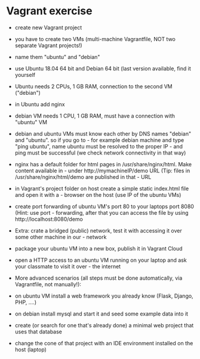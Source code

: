 # Vagrant exercise

- create new Vagrant project
- you have to create two VMs (multi-machine Vagrantfile, NOT two separate Vagrant projects!)
- name them "ubuntu" and "debian"
- use Ubuntu 18.04 64 bit and Debian 64 bit (last version available, find it yourself
- Ubuntu needs 2 CPUs, 1 GB RAM, connection to the second VM ("debian") 
- in Ubuntu add nginx
- debian VM needs 1 CPU, 1 GB RAM, must have a connection with "ubuntu" VM
- debian and ubuntu VMs must know each other by DNS names "debian" and "ubuntu". so if you go to - for example debian machine and type "ping ubuntu", name ubuntu must be resolved to the proper IP - and ping must be successful (we check network connectivity in that way)
- nginx has a default folder for html pages in /usr/share/nginx/html. Make content available in - under http://mymachineIP/demo URL (Tip: files in /usr/share/nginx/html/demo are published in that - URL
- in Vagrant's project folder on host create a simple static index.html file and open it with a - browser on the host (use IP of the ubuntu VMs)
- create port forwarding of ubuntu VM's port 80 to your laptops port 8080 (Hint: use port - forwarding, after that you can access the file by using  http://localhost:8080/demo 
- Extra: crate a bridged (public) network, test it with accessing it over some other machine in our - network
- package your ubuntu VM into a new box, publish it in Vagrant Cloud
- open a HTTP access to an ubuntu VM running on your laptop and ask your classmate to visit it over - the internet
- More advanced scenarios (all steps must be done automatically, via Vagrantfile, not manually!):

- on ubuntu VM install a web framework you already know (Flask, Django, PHP, ....)
- on debian install mysql and start it and seed some example data into it 
- create (or search for one that's already done) a minimal web project that uses that database
- change the cone of that project with an IDE environment installed on the host (laptop)